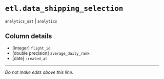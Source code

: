 # `etl.data_shipping_selection`
`analytics_uat` | `analytics`

## Column details
* [integer]   `flight_id`
* [double precision] `average_daily_rank`
* [date]      `created_at`

-------------------------------------------------------------------------------
*Do not make edits above this line.*
